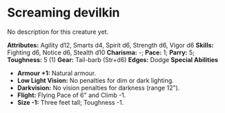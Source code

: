 # Screaming devilkin

No description for this creature yet.

**Attributes:** Agility d12, Smarts d4, Spirit d6, Strength d6, Vigor
d6
**Skills:** Fighting d6, Notice d6, Stealth d10
**Charisma:** -; **Pace:** 1; **Parry:** 5; **Toughness:** 5 (1)
**Gear:** Tail-barb (Str+d6)
**Edges:** Dodge
**Special Abilities**

- **Armour +1:** Natural armour.
- **Low Light Vision:** No penalties for dim or dark lighting.
- **Darkvision:** No vision penalties for darkness (range 12").
- **Flight:** Flying Pace of 6" and Climb -1.
- **Size -1:** Three feet tall; Toughness -1.
